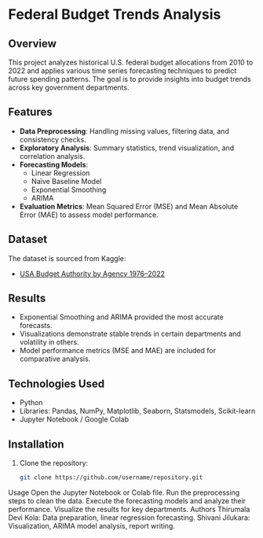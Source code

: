 # Federal Budget Trends Analysis

## Overview
This project analyzes historical U.S. federal budget allocations from 2010 to 2022 and applies various time series forecasting techniques to predict future spending patterns. The goal is to provide insights into budget trends across key government departments.

## Features
- **Data Preprocessing**: Handling missing values, filtering data, and consistency checks.
- **Exploratory Analysis**: Summary statistics, trend visualization, and correlation analysis.
- **Forecasting Models**:
  - Linear Regression
  - Naïve Baseline Model
  - Exponential Smoothing
  - ARIMA
- **Evaluation Metrics**: Mean Squared Error (MSE) and Mean Absolute Error (MAE) to assess model performance.

## Dataset
The dataset is sourced from Kaggle:
- [USA Budget Authority by Agency 1976–2022](https://www.kaggle.com/datasets/mfaaris/usa-budget-authority-by-agency-19762022)

## Results
- Exponential Smoothing and ARIMA provided the most accurate forecasts.
- Visualizations demonstrate stable trends in certain departments and volatility in others.
- Model performance metrics (MSE and MAE) are included for comparative analysis.

## Technologies Used
- Python
- Libraries: Pandas, NumPy, Matplotlib, Seaborn, Statsmodels, Scikit-learn
- Jupyter Notebook / Google Colab

## Installation
1. Clone the repository:
   ```bash
   git clone https://github.com/username/repository.git
Usage
Open the Jupyter Notebook or Colab file.
Run the preprocessing steps to clean the data.
Execute the forecasting models and analyze their performance.
Visualize the results for key departments.
Authors
Thirumala Devi Kola: Data preparation, linear regression forecasting.
Shivani Jilukara: Visualization, ARIMA model analysis, report writing.
